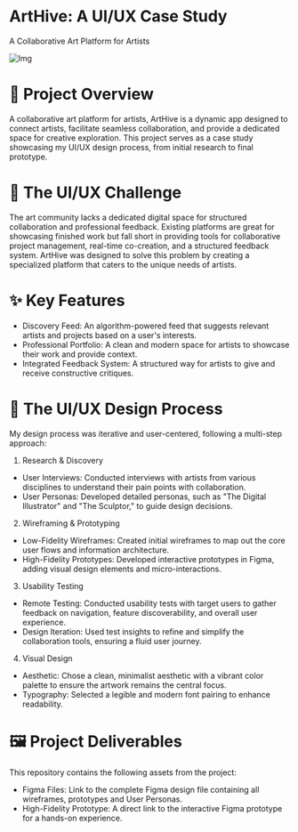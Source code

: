 # ArtHive: A UI/UX Case Study
A Collaborative Art Platform for Artists

![Img](https://github.com/user-attachments/assets/21b513a7-cd65-4b15-9583-1fad33b5f52d)
# 🎨 Project Overview
A collaborative art platform for artists, ArtHive is a dynamic app designed to connect artists, facilitate seamless collaboration, and provide a dedicated space for creative exploration. This project serves as a case study showcasing my UI/UX design process, from initial research to final prototype.

# 🎯 The UI/UX Challenge
The art community lacks a dedicated digital space for structured collaboration and professional feedback. Existing platforms are great for showcasing finished work but fall short in providing tools for collaborative project management, real-time co-creation, and a structured feedback system. ArtHive was designed to solve this problem by creating a specialized platform that caters to the unique needs of artists.

# ✨ Key Features
* Discovery Feed: An algorithm-powered feed that suggests relevant artists and projects based on a user's interests.
* Professional Portfolio: A clean and modern space for artists to showcase their work and provide context.
* Integrated Feedback System: A structured way for artists to give and receive constructive critiques.

# 🚀 The UI/UX Design Process
My design process was iterative and user-centered, following a multi-step approach:

1. Research & Discovery
* User Interviews: Conducted interviews with artists from various disciplines to understand their pain points with collaboration.
* User Personas: Developed detailed personas, such as "The Digital Illustrator" and "The Sculptor," to guide design decisions.

2. Wireframing & Prototyping
* Low-Fidelity Wireframes: Created initial wireframes to map out the core user flows and information architecture.
* High-Fidelity Prototypes: Developed interactive prototypes in Figma, adding visual design elements and micro-interactions.

3. Usability Testing
* Remote Testing: Conducted usability tests with target users to gather feedback on navigation, feature discoverability, and overall user experience.
* Design Iteration: Used test insights to refine and simplify the collaboration tools, ensuring a fluid user journey.

4. Visual Design
* Aesthetic: Chose a clean, minimalist aesthetic with a vibrant color palette to ensure the artwork remains the central focus.
* Typography: Selected a legible and modern font pairing to enhance readability.

# 🖼️ Project Deliverables
This repository contains the following assets from the project:

* Figma Files: Link to the complete Figma design file containing all wireframes, prototypes and User Personas.
* High-Fidelity Prototype: A direct link to the interactive Figma prototype for a hands-on experience.
